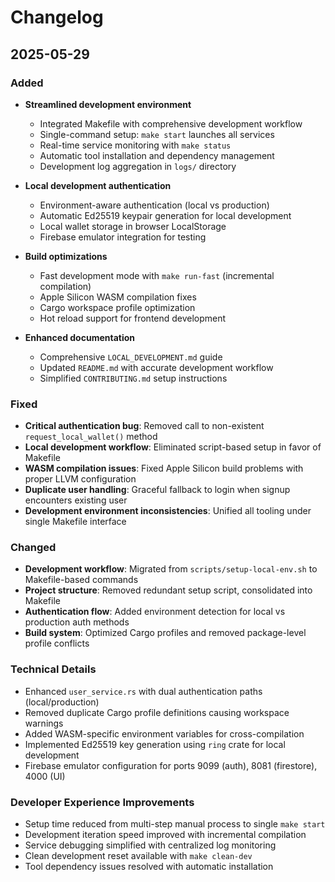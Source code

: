 # Changelog

## 2025-05-29

### Added
- **Streamlined development environment**
  - Integrated Makefile with comprehensive development workflow
  - Single-command setup: `make start` launches all services
  - Real-time service monitoring with `make status`
  - Automatic tool installation and dependency management
  - Development log aggregation in `logs/` directory

- **Local development authentication**
  - Environment-aware authentication (local vs production)
  - Automatic Ed25519 keypair generation for local development
  - Local wallet storage in browser LocalStorage
  - Firebase emulator integration for testing

- **Build optimizations**
  - Fast development mode with `make run-fast` (incremental compilation)
  - Apple Silicon WASM compilation fixes
  - Cargo workspace profile optimization
  - Hot reload support for frontend development

- **Enhanced documentation**
  - Comprehensive `LOCAL_DEVELOPMENT.md` guide
  - Updated `README.md` with accurate development workflow
  - Simplified `CONTRIBUTING.md` setup instructions

### Fixed
- **Critical authentication bug**: Removed call to non-existent `request_local_wallet()` method
- **Local development workflow**: Eliminated script-based setup in favor of Makefile
- **WASM compilation issues**: Fixed Apple Silicon build problems with proper LLVM configuration
- **Duplicate user handling**: Graceful fallback to login when signup encounters existing user
- **Development environment inconsistencies**: Unified all tooling under single Makefile interface

### Changed
- **Development workflow**: Migrated from `scripts/setup-local-env.sh` to Makefile-based commands
- **Project structure**: Removed redundant setup script, consolidated into Makefile
- **Authentication flow**: Added environment detection for local vs production auth methods
- **Build system**: Optimized Cargo profiles and removed package-level profile conflicts

### Technical Details
- Enhanced `user_service.rs` with dual authentication paths (local/production)
- Removed duplicate Cargo profile definitions causing workspace warnings
- Added WASM-specific environment variables for cross-compilation
- Implemented Ed25519 key generation using `ring` crate for local development
- Firebase emulator configuration for ports 9099 (auth), 8081 (firestore), 4000 (UI)

### Developer Experience Improvements
- Setup time reduced from multi-step manual process to single `make start`
- Development iteration speed improved with incremental compilation
- Service debugging simplified with centralized log monitoring
- Clean development reset available with `make clean-dev`
- Tool dependency issues resolved with automatic installation

